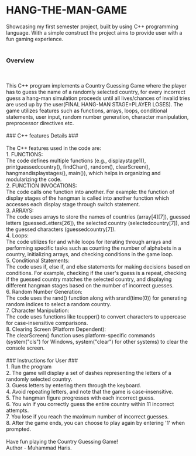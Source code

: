 # HANG-THE-MAN-GAME
Showcasing my first semester project, built by using C++ programming language. With a simple construct the project aims to provide user with a fun gaming experience.
<br> 
<br>
### Overview ###
<br>
<br>
This C++ program implements a Country Guessing Game where the player has to guess the name of a randomly selected country, for every incorrect guess a hang-man simulation proceeds until all lives/chances of invalid tries are used up by the user(FINAL HANG-MAN STAGE=PLAYER LOSES). The game utilizes features such as functions, arrays, loops, conditional statements, user input, random number generation, character manipulation, preprocessor directives etc.
<br>
<br>
### C++ features Details ###
<br>
<br>
The C++ features used in the code are:
<br>
1. FUNCTIONS:<br>
The code defines multiple functions (e.g., displaystage1(), printguessedcountry(), findChar(), random(), clearScreen(), hangmandisplaystages(), main()), which helps in organizing and modularizing the code.
<br>
2. FUNCTION INVOCATIONS:<br>
The code calls one function into another. For example: the function of display stages of the hangman is called into another function which accesses each display stage through switch statement. 
<br>
3. ARRAYS:<br>
The code uses arrays to store the names of countries (array[4][7]), guessed letters (guessedLetters[26]), the selected country (selectedcountry[7]), and the guessed characters (guessedcountry[7]).
<br>
4. Loops:<br>
The code utilizes for and while loops for iterating through arrays and performing specific tasks such as counting the number of alphabets in a country, initializing arrays, and checking conditions in the game loop.
<br>
5. Conditional Statements:<br>
The code uses if, else if, and else statements for making decisions based on conditions. For example, checking if the user's guess is a repeat, checking if the guessed country matches the selected country, and displaying different hangman stages based on the number of incorrect guesses.
<br>
6. Random Number Generation:<br>
The code uses the rand() function along with srand(time(0)) for generating random indices to select a random country.
<br>
7. Character Manipulation:<br>
The code uses functions like toupper() to convert characters to uppercase for case-insensitive comparisons.
<br>
8. Clearing Screen (Platform Dependent):<br>
The clearScreen() function uses platform-specific commands (system("cls") for Windows, system("clear") for other systems) to clear the console screen.
<br>
<br>
    			     ### Instructions for User ###
<br>
1. Run the program <br>
2. The game will display a set of dashes representing the letters of a randomly selected country.<br>
3. Guess letters by entering them through the keyboard.<br>
4. Avoid repeating letters, and note that the game is case-insensitive.<br>
5. The hangman figure progresses with each incorrect guess.<br>
6. You win if you correctly guess the entire country within 11 incorrect attempts.<br>
7. You lose if you reach the maximum number of incorrect guesses.<br>
8. After the game ends, you can choose to play again by entering '1' when prompted.<br>
<br>
Have fun playing the Country Guessing Game!
<br>
Author - Muhammad Haris.
